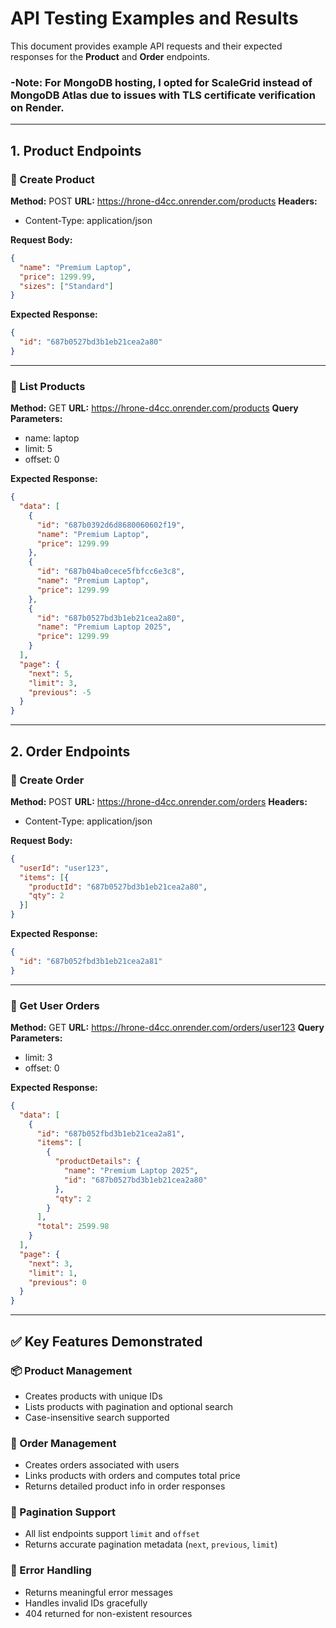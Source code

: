 # API Testing Examples and Results

This document provides example API requests and their expected responses for the **Product** and **Order** endpoints.

### -Note: For MongoDB hosting, I opted for ScaleGrid instead of MongoDB Atlas due to issues with TLS certificate verification on Render.
---

## 1. Product Endpoints

### 🔹 Create Product

**Method:** POST
**URL:** https://hrone-d4cc.onrender.com/products
**Headers:**
- Content-Type: application/json

**Request Body:**
```json
{
  "name": "Premium Laptop",
  "price": 1299.99,
  "sizes": ["Standard"]
}
```

**Expected Response:**
```json
{
  "id": "687b0527bd3b1eb21cea2a80"
}
```

---

### 🔹 List Products

**Method:** GET
**URL:** https://hrone-d4cc.onrender.com/products
**Query Parameters:**
- name: laptop
- limit: 5
- offset: 0

**Expected Response:**
```json
{
  "data": [
    {
      "id": "687b0392d6d8680060602f19",
      "name": "Premium Laptop",
      "price": 1299.99
    },
    {
      "id": "687b04ba0cece5fbfcc6e3c8",
      "name": "Premium Laptop",
      "price": 1299.99
    },
    {
      "id": "687b0527bd3b1eb21cea2a80",
      "name": "Premium Laptop 2025",
      "price": 1299.99
    }
  ],
  "page": {
    "next": 5,
    "limit": 3,
    "previous": -5
  }
}
```

---

## 2. Order Endpoints

### 🔹 Create Order

**Method:** POST
**URL:** https://hrone-d4cc.onrender.com/orders
**Headers:**
- Content-Type: application/json

**Request Body:**
```json
{
  "userId": "user123",
  "items": [{
    "productId": "687b0527bd3b1eb21cea2a80",
    "qty": 2
  }]
}
```

**Expected Response:**
```json
{
  "id": "687b052fbd3b1eb21cea2a81"
}
```

---

### 🔹 Get User Orders

**Method:** GET
**URL:** https://hrone-d4cc.onrender.com/orders/user123
**Query Parameters:**
- limit: 3
- offset: 0

**Expected Response:**
```json
{
  "data": [
    {
      "id": "687b052fbd3b1eb21cea2a81",
      "items": [
        {
          "productDetails": {
            "name": "Premium Laptop 2025",
            "id": "687b0527bd3b1eb21cea2a80"
          },
          "qty": 2
        }
      ],
      "total": 2599.98
    }
  ],
  "page": {
    "next": 3,
    "limit": 1,
    "previous": 0
  }
}
```

---

## ✅ Key Features Demonstrated

### 📦 Product Management

* Creates products with unique IDs
* Lists products with pagination and optional search
* Case-insensitive search supported

### 📑 Order Management

* Creates orders associated with users
* Links products with orders and computes total price
* Returns detailed product info in order responses

### 🔄 Pagination Support

* All list endpoints support `limit` and `offset`
* Returns accurate pagination metadata (`next`, `previous`, `limit`)

### 🚫 Error Handling

* Returns meaningful error messages
* Handles invalid IDs gracefully
* 404 returned for non-existent resources
